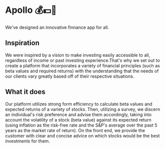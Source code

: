 # Apollo 💰💵💸 
We've designed an innovative finnance app for all.
<br>

<h2>Inspiration</h2>
We were inspired by a vision to make investing easily accessible to all, regardless of income or past investing experience.That's why we set out to create a platform that incorporates a variety of financial principles (such as beta values and required returns) with the understanding that the needs of our clients vary greatly based off of their respective situations.

<br>
<h2>What it does</h2>
Our platform utilizes strong form efficiency to calculate beta values and expected returns of a variety of stocks. Then, utilizing a survey, we discern an individual's risk preference and advise them accordingly, taking into account the volatility of a stock (beta value) against its expected return (using inflation as the risk-free rate and the S&P's average over the past 5 years as the market rate of return). On the front end, we provide the customer with clear and concise advice on which stocks would be the best investments for them.
